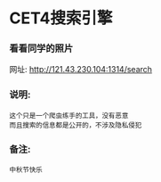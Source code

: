 CET4搜索引擎
===
### 看看同学的照片
网址: http://121.43.230.104:1314/search


### 说明:

    这个只是一个爬虫练手的工具，没有恶意
    而且搜索的信息都是公开的，不涉及隐私侵犯

### 备注:

    中秋节快乐
